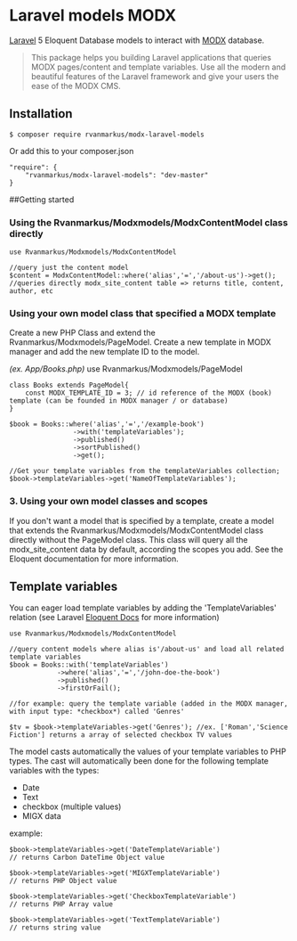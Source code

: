 # Laravel models MODX

[Laravel](http://laravel.com) 5 Eloquent Database models to interact with [MODX](http://modx.com) database.

> This package helps you building Laravel applications that queries MODX pages/content and template variables. Use all the modern and beautiful features of the Laravel framework and give your users the ease of the MODX CMS.

## Installation

    $ composer require rvanmarkus/modx-laravel-models

Or add this to your composer.json

    "require": {
        "rvanmarkus/modx-laravel-models": "dev-master"
    }

##Getting started

### Using the Rvanmarkus/Modxmodels/ModxContentModel class directly

    use Rvanmarkus/Modxmodels/ModxContentModel
 
    //query just the content model
    $content = ModxContentModel::where('alias','=','/about-us')->get(); //queries directly modx_site_content table => returns title, content, author, etc  
   
 
### Using your own model class that specified a MODX template
 Create a new PHP Class and extend the Rvanmarkus/Modxmodels/PageModel. Create a new template in MODX manager and add the new template ID to the model.  

*(ex. App/Books.php)*
    use Rvanmarkus/Modxmodels/PageModel

    class Books extends PageModel{
        const MODX_TEMPLATE_ID = 3; // id reference of the MODX (book) template (can be founded in MODX manager / or database)
    }
    
    $book = Books::where('alias','=','/example-book')
                    ->with('templateVariables');
                    ->published()
                    ->sortPublished()
                    ->get();

    //Get your template variables from the templateVariables collection;                    
    $book->templateVariables->get('NameOfTemplateVariables');
   
### 3. Using your own model classes and scopes  
If you don't want a model that is specified by a template, create a model that extends the Rvanmarkus/Modxmodels/ModxContentModel class directly without the PageModel class. This class will query all the modx_site_content data by default, according the scopes you add. See the Eloquent documentation for more information.

 
## Template variables
 You can eager load template variables by adding the 'TemplateVariables' relation (see Laravel [Eloquent Docs](http://laravel.com/docs/eloquent) for more information)

    use Rvanmarkus/Modxmodels/ModxContentModel
            
    //query content models where alias is'/about-us' and load all related template variables  
    $book = Books::with('templateVariables')
                ->where('alias','=','/john-doe-the-book')
                ->published()
                ->firstOrFail();
               
    //for example: query the template variable (added in the MODX manager, with input type: *checkbox*) called 'Genres'
     
    $tv = $book->templateVariables->get('Genres'); //ex. ['Roman','Science Fiction'] returns a array of selected checkbox TV values


The model casts automatically the values of your template variables to PHP types. The cast will automatically been done for the following template variables with the types:
  - Date
  - Text
  - checkbox (multiple values)
  - MIGX data

example: 

    $book->templateVariables->get('DateTemplateVariable') 
    // returns Carbon DateTime Object value
        
    $book->templateVariables->get('MIGXTemplateVariable') 
    // returns PHP Object value
    
    $book->templateVariables->get('CheckboxTemplateVariable') 
    // returns PHP Array value
    
    $book->templateVariables->get('TextTemplateVariable') 
    // returns string value
    
